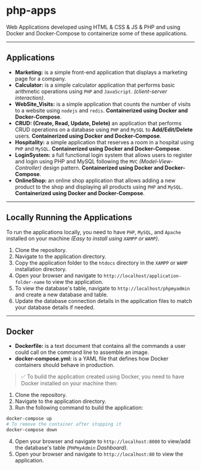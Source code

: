 # php-apps

Web Applications developed using HTML &amp; CSS &amp; JS &amp; PHP and using Docker and Docker-Compose to containerize some of these applications.

---

## Applications

- **Marketing:** is a simple front-end application that displays a marketing page for a company.
- **Calculator:** is a simple calculator application that performs basic arithmetic operations using `PHP` and `JavaScript`. _(client-server interaction)_.
- **WebSite_Visits:** is a simple application that counts the number of visits to a website using `nodejs` and `redis`. **Containerized using Docker and Docker-Compose**.
- **CRUD: (Create, Read, Update, Delete)** an application that performs CRUD operations on a database using `PHP` and `MySQL` to **Add/Edit/Delete** users. **Containerized using Docker and Docker-Compose**.
- **Hospitality:** a simple application that reserves a room in a hospital using `PHP` and `MySQL`. **Containerized using Docker and Docker-Compose**.
- **LoginSystem:** a full functional login system that allows users to register and login using PHP and MySQL following the `MVC` _(Model-View-Controller)_ design pattern. **Containerized using Docker and Docker-Compose**.
- **OnlineShop:** an online shop application that allows adding a new product to the shop and displaying all products using `PHP` and `MySQL`. **Containerized using Docker and Docker-Compose**.

---

## Locally Running the Applications

To run the applications locally, you need to have `PHP`, `MySQL`, and `Apache` installed on your machine _(Easy to install using `XAMPP` or `WAMP`)_.

1. Clone the repository.
2. Navigate to the application directory.
3. Copy the application folder to the `htdocs` directory in the `XAMPP` or `WAMP` installation directory.
4. Open your browser and navigate to `http://localhost/application-folder-name` to view the application.
5. To view the database's table, navigate to `http://localhost/phpmyadmin` and create a new database and table.
6. Update the database connection details in the application files to match your database details if needed.

---

## Docker

- **Dockerfile:** is a text document that contains all the commands a user could call on the command line to assemble an image.
- **docker-compose.yml:** is a YAML file that defines how Docker containers should behave in production.

> ✅ To build the application created using Docker, you need to have Docker installed on your machine then:

1. Clone the repository.
2. Navigate to the application directory.
3. Run the following command to build the application:

```bash
docker-compose up
# To remove the container after stopping it
docker-compose down
```

4. Open your browser and navigate to `http://localhost:8080` to view/add the database's table _(`PHPmyAdmin` Dashboard)_.
5. Open your browser and navigate to `http://localhost:80` to view the application.
